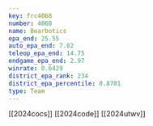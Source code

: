 ```yaml
---
key: frc4068
number: 4068
name: Bearbotics
epa_end: 25.55
auto_epa_end: 7.82
teleop_epa_end: 14.75
endgame_epa_end: 2.97
winrate: 0.6429
district_epa_rank: 234
district_epa_percentile: 0.8701
type: Team
---
```

[[2024cocs]]
[[2024code]]
[[2024utwv]]
